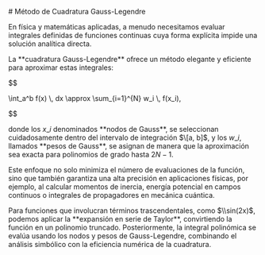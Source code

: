\# Método de Cuadratura Gauss-Legendre



En física y matemáticas aplicadas, a menudo necesitamos evaluar integrales definidas de funciones continuas cuya forma explícita impide una solución analítica directa.  

La \*\*cuadratura Gauss-Legendre\*\* ofrece un método elegante y eficiente para aproximar estas integrales:



$$

\\int\_a^b f(x) \\, dx \\approx \\sum\_{i=1}^{N} w\_i \\, f(x\_i),

$$



donde los $x\_i$ denominados \*\*nodos de Gauss\*\*, se seleccionan cuidadosamente dentro del intervalo de integración $\[a, b]$, y los $w\_i$, llamados \*\*pesos de Gauss\*\*, se asignan de manera que la aproximación sea exacta para polinomios de grado hasta $2N-1$.  



Este enfoque no solo minimiza el número de evaluaciones de la función, sino que también garantiza una alta precisión en aplicaciones físicas, por ejemplo, al calcular momentos de inercia, energía potencial en campos continuos o integrales de propagadores en mecánica cuántica.  



Para funciones que involucran términos trascendentales, como $\\sin(2x)$, podemos aplicar la \*\*expansión en serie de Taylor\*\*, convirtiendo la función en un polinomio truncado. Posteriormente, la integral polinómica se evalúa usando los nodos y pesos de Gauss-Legendre, combinando el análisis simbólico con la eficiencia numérica de la cuadratura.



